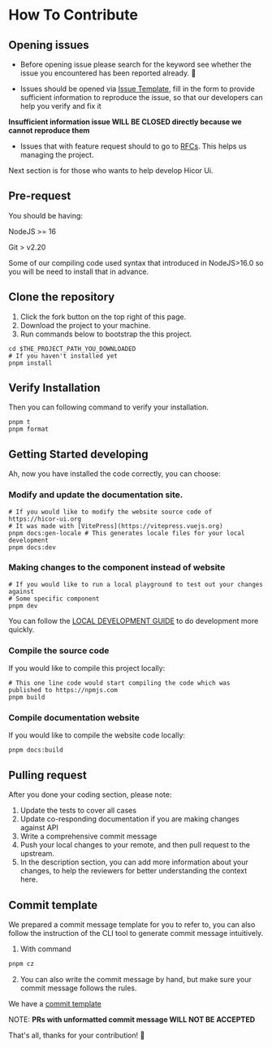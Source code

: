 # How To Contribute

## Opening issues

- Before opening issue please search for the keyword see whether the issue you encountered has been reported already. :pray:

- Issues should be opened via [Issue Template](https://elementui.github.io/issue-generator/#/en-US?repo=hicor-ui), fill in the form to provide
  sufficient information to reproduce the issue, so that our developers can help you verify and fix it

**Insufficient information issue WILL BE CLOSED directly because we cannot reproduce them**

- Issues that with feature request should to go to [RFCs](https://github.com/hicor-ui/rfcs/issues). This helps us managing the project.

Next section is for those who wants to help develop Hicor Ui.

## Pre-request

You should be having:

NodeJS >= 16

Git > v2.20

Some of our compiling code used syntax that introduced in NodeJS>16.0 so you will be need to install that in advance.

## Clone the repository

1. Click the fork button on the top right of this page.
2. Download the project to your machine.
3. Run commands below to bootstrap the this project.

```shell
cd $THE_PROJECT_PATH_YOU_DOWNLOADED
# If you haven't installed yet
pnpm install
```

## Verify Installation

Then you can following command to verify your installation.

```shell
pnpm t
pnpm format
```

## Getting Started developing

Ah, now you have installed the code correctly, you can choose:

### Modify and update the documentation site.

```shell
# If you would like to modify the website source code of https://hicor-ui.org
# It was made with [VitePress](https://vitepress.vuejs.org)
pnpm docs:gen-locale # This generates locale files for your local development
pnpm docs:dev
```

### Making changes to the component instead of website

```shell
# If you would like to run a local playground to test out your changes against
# Some specific component
pnpm dev
```

You can follow the [LOCAL DEVELOPMENT GUIDE](https://hicor-ui.org/en-US/guide/dev-guide.html) to do development more quickly.

### Compile the source code

If you would like to compile this project locally:

```shell
# This one line code would start compiling the code which was published to https://npmjs.com
pnpm build
```

### Compile documentation website

If you would like to compile the website code locally:

```shell
pnpm docs:build
```

## Pulling request

After you done your coding section, please note:

1. Update the tests to cover all cases
2. Update co-responding documentation if you are making changes against API
3. Write a comprehensive commit message
4. Push your local changes to your remote, and then pull request to the upstream.
5. In the description section, you can add more information about your changes, to help the reviewers for better
   understanding the context here.

## Commit template

We prepared a commit message template for you to refer to, you can also follow the instruction of the CLI tool to generate
commit message intuitively.

1. With command

```bash
pnpm cz
```

2. You can also write the commit message by hand, but make sure your
   commit message follows the rules.

We have a [commit template](https://hicor-ui.org/en-US/guide/commit-examples.html)

NOTE:
**PRs with unformatted commit message WILL NOT BE ACCEPTED**

That's all, thanks for your contribution! 🤩

